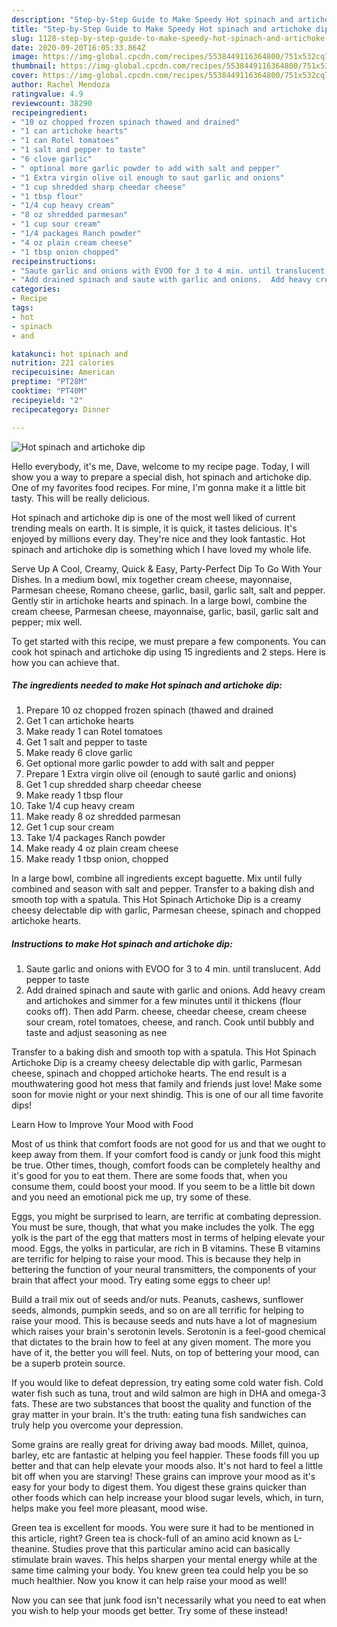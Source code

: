```yaml
---
description: "Step-by-Step Guide to Make Speedy Hot spinach and artichoke dip"
title: "Step-by-Step Guide to Make Speedy Hot spinach and artichoke dip"
slug: 1128-step-by-step-guide-to-make-speedy-hot-spinach-and-artichoke-dip
date: 2020-09-20T16:05:33.864Z
image: https://img-global.cpcdn.com/recipes/5538449116364800/751x532cq70/hot-spinach-and-artichoke-dip-recipe-main-photo.jpg
thumbnail: https://img-global.cpcdn.com/recipes/5538449116364800/751x532cq70/hot-spinach-and-artichoke-dip-recipe-main-photo.jpg
cover: https://img-global.cpcdn.com/recipes/5538449116364800/751x532cq70/hot-spinach-and-artichoke-dip-recipe-main-photo.jpg
author: Rachel Mendoza
ratingvalue: 4.9
reviewcount: 38290
recipeingredient:
- "10 oz chopped frozen spinach thawed and drained"
- "1 can artichoke hearts"
- "1 can Rotel tomatoes"
- "1 salt and pepper to taste"
- "6 clove garlic"
- " optional more garlic powder to add with salt and pepper"
- "1 Extra virgin olive oil enough to saut garlic and onions"
- "1 cup shredded sharp cheedar cheese"
- "1 tbsp flour"
- "1/4 cup heavy cream"
- "8 oz shredded parmesan"
- "1 cup sour cream"
- "1/4 packages Ranch powder"
- "4 oz plain cream cheese"
- "1 tbsp onion chopped"
recipeinstructions:
- "Saute garlic and onions with EVOO for 3 to 4 min. until translucent. Add pepper to taste"
- "Add drained spinach and saute with garlic and onions.  Add heavy cream and artichokes and simmer for a few minutes until it thickens (flour cooks off). Then add Parm. cheese, cheedar cheese, cream cheese sour cream, rotel tomatoes, cheese, and ranch. Cook until bubbly and taste and adjust seasoning as nee"
categories:
- Recipe
tags:
- hot
- spinach
- and

katakunci: hot spinach and 
nutrition: 221 calories
recipecuisine: American
preptime: "PT28M"
cooktime: "PT40M"
recipeyield: "2"
recipecategory: Dinner

---
```



![Hot spinach and artichoke dip](https://img-global.cpcdn.com/recipes/5538449116364800/751x532cq70/hot-spinach-and-artichoke-dip-recipe-main-photo.jpg)

Hello everybody, it's me, Dave, welcome to my recipe page. Today, I will show you a way to prepare a special dish, hot spinach and artichoke dip. One of my favorites food recipes. For mine, I'm gonna make it a little bit tasty. This will be really delicious.

Hot spinach and artichoke dip is one of the most well liked of current trending meals on earth. It is simple, it is quick, it tastes delicious. It's enjoyed by millions every day. They're nice and they look fantastic. Hot spinach and artichoke dip is something which I have loved my whole life.

Serve Up A Cool, Creamy, Quick &amp; Easy, Party-Perfect Dip To Go With Your Dishes. In a medium bowl, mix together cream cheese, mayonnaise, Parmesan cheese, Romano cheese, garlic, basil, garlic salt, salt and pepper. Gently stir in artichoke hearts and spinach. In a large bowl, combine the cream cheese, Parmesan cheese, mayonnaise, garlic, basil, garlic salt and pepper; mix well.


To get started with this recipe, we must prepare a few components. You can cook hot spinach and artichoke dip using 15 ingredients and 2 steps. Here is how you can achieve that.

<!--inarticleads1-->

##### The ingredients needed to make Hot spinach and artichoke dip:

1. Prepare 10 oz chopped frozen spinach (thawed and drained
1. Get 1 can artichoke hearts
1. Make ready 1 can Rotel tomatoes
1. Get 1 salt and pepper to taste
1. Make ready 6 clove garlic
1. Get  optional more garlic powder to add with salt and pepper
1. Prepare 1 Extra virgin olive oil (enough to sauté garlic and onions)
1. Get 1 cup shredded sharp cheedar cheese
1. Make ready 1 tbsp flour
1. Take 1/4 cup heavy cream
1. Make ready 8 oz shredded parmesan
1. Get 1 cup sour cream
1. Take 1/4 packages Ranch powder
1. Make ready 4 oz plain cream cheese
1. Make ready 1 tbsp onion, chopped


In a large bowl, combine all ingredients except baguette. Mix until fully combined and season with salt and pepper. Transfer to a baking dish and smooth top with a spatula. This Hot Spinach Artichoke Dip is a creamy cheesy delectable dip with garlic, Parmesan cheese, spinach and chopped artichoke hearts. 

<!--inarticleads2-->

##### Instructions to make Hot spinach and artichoke dip:

1. Saute garlic and onions with EVOO for 3 to 4 min. until translucent. Add pepper to taste
1. Add drained spinach and saute with garlic and onions.  Add heavy cream and artichokes and simmer for a few minutes until it thickens (flour cooks off). Then add Parm. cheese, cheedar cheese, cream cheese sour cream, rotel tomatoes, cheese, and ranch. Cook until bubbly and taste and adjust seasoning as nee


Transfer to a baking dish and smooth top with a spatula. This Hot Spinach Artichoke Dip is a creamy cheesy delectable dip with garlic, Parmesan cheese, spinach and chopped artichoke hearts. The end result is a mouthwatering good hot mess that family and friends just love! Make some soon for movie night or your next shindig. This is one of our all time favorite dips! 

Learn How to Improve Your Mood with Food


Most of us think that comfort foods are not good for us and that we ought to keep away from them. If your comfort food is candy or junk food this might be true. Other times, though, comfort foods can be completely healthy and it's good for you to eat them. There are some foods that, when you consume them, could boost your mood. If you seem to be a little bit down and you need an emotional pick me up, try some of these.

Eggs, you might be surprised to learn, are terrific at combating depression. You must be sure, though, that what you make includes the yolk. The egg yolk is the part of the egg that matters most in terms of helping elevate your mood. Eggs, the yolks in particular, are rich in B vitamins. These B vitamins are terrific for helping to raise your mood. This is because they help in bettering the function of your neural transmitters, the components of your brain that affect your mood. Try eating some eggs to cheer up!

Build a trail mix out of seeds and/or nuts. Peanuts, cashews, sunflower seeds, almonds, pumpkin seeds, and so on are all terrific for helping to raise your mood. This is because seeds and nuts have a lot of magnesium which raises your brain's serotonin levels. Serotonin is a feel-good chemical that dictates to the brain how to feel at any given moment. The more you have of it, the better you will feel. Nuts, on top of bettering your mood, can be a superb protein source.

If you would like to defeat depression, try eating some cold water fish. Cold water fish such as tuna, trout and wild salmon are high in DHA and omega-3 fats. These are two substances that boost the quality and function of the gray matter in your brain. It's the truth: eating tuna fish sandwiches can truly help you overcome your depression. 

Some grains are really great for driving away bad moods. Millet, quinoa, barley, etc are fantastic at helping you feel happier. These foods fill you up better and that can help elevate your moods also. It's not hard to feel a little bit off when you are starving! These grains can improve your mood as it's easy for your body to digest them. You digest these grains quicker than other foods which can help increase your blood sugar levels, which, in turn, helps make you feel more pleasant, mood wise.

Green tea is excellent for moods. You were sure it had to be mentioned in this article, right? Green tea is chock-full of an amino acid known as L-theanine. Studies prove that this particular amino acid can basically stimulate brain waves. This helps sharpen your mental energy while at the same time calming your body. You knew green tea could help you be so much healthier. Now you know it can help raise your mood as well!

Now you can see that junk food isn't necessarily what you need to eat when you wish to help your moods get better. Try some of these instead!


